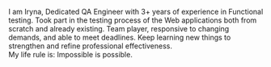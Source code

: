 I am Iryna,
Dedicated QA Engineer with 3+ years of experience in Functional testing. 
Took part in the testing process of the Web applications both from scratch and already existing.
Team player, responsive to changing demands, and able to meet deadlines. Keep learning new things to strengthen and refine professional effectiveness.   
My life rule is: Impossible is possible. 
